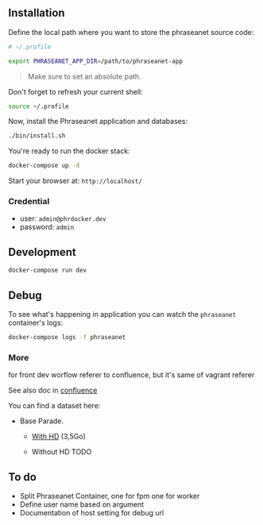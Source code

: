 ## Installation

Define the local path where you want to store the phraseanet source code:

```bash
# ~/.profile

export PHRASEANET_APP_DIR=/path/to/phraseanet-app
```
> Make sure to set an absolute path.

Don't forget to refresh your current shell:
```bash
source ~/.profile
```

Now, install the Phraseanet application and databases:

```bash
./bin/install.sh
```

You're ready to run the docker stack:

```bash
docker-compose up -d
```

Start your browser at: `http://localhost/`

### Credential 

- user: `admin@phrdocker.dev`
- password: `admin`

## Development

```bash
docker-compose run dev
```

## Debug

To see what's happening in application you can watch the `phraseanet` container's logs:

```bash
docker-compose logs -f phraseanet
```

### More

for front dev worflow referer to confluence, but it's same of vagrant referer

See also doc in [confluence](https://phraseanet.atlassian.net/wiki/spaces/PHRAS/pages/573571073/Docker+notes+de+formations+du+10+d+cembre+2018)


You can find a dataset here:

- Base Parade.
  - [With HD](https://s3-eu-west-1.amazonaws.com/alchemy-datasets-test/db_alch_dataset_parade_v02.zip) (3,5Go)
    
  - Without HD 
    TODO

## To do

- Split Phraseanet Container, one for fpm  one for worker
- Define user name based on argument 
- Documentation of host setting for debug url 
